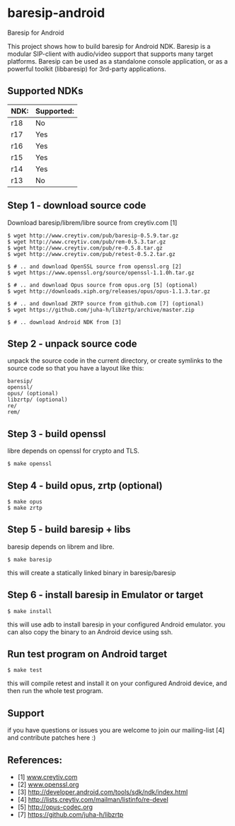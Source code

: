 baresip-android
===============

Baresip for Android


This project shows how to build baresip for Android NDK.
Baresip is a modular SIP-client with audio/video support
that supports many target platforms. Baresip can be used
as a standalone console application, or as a powerful
toolkit (libbaresip) for 3rd-party applications.


## Supported NDKs

| NDK: | Supported: |
|------|------------|
| r18  | No         |
| r17  | Yes        |
| r16  | Yes        |
| r15  | Yes        |
| r14  | Yes        |
| r13  | No         |



## Step 1 - download source code

Download baresip/librem/libre source from creytiv.com [1]

```
$ wget http://www.creytiv.com/pub/baresip-0.5.9.tar.gz
$ wget http://www.creytiv.com/pub/rem-0.5.3.tar.gz
$ wget http://www.creytiv.com/pub/re-0.5.8.tar.gz
$ wget http://www.creytiv.com/pub/retest-0.5.2.tar.gz

$ # .. and download OpenSSL source from openssl.org [2]
$ wget https://www.openssl.org/source/openssl-1.1.0h.tar.gz

$ # .. and download Opus source from opus.org [5] (optional)
$ wget http://downloads.xiph.org/releases/opus/opus-1.1.3.tar.gz

$ # .. and download ZRTP source from github.com [7] (optional)
$ wget https://github.com/juha-h/libzrtp/archive/master.zip

$ # .. download Android NDK from [3]
```



## Step 2 - unpack source code

unpack the source code in the current directory, or create
symlinks to the source code so that you have a layout like this:

    baresip/
    openssl/
    opus/ (optional)
    libzrtp/ (optional)
    re/
    rem/



## Step 3 - build openssl

libre depends on openssl for crypto and TLS.

```
$ make openssl
```



## Step 4 - build opus, zrtp (optional)

```
$ make opus
$ make zrtp
```



## Step 5 - build baresip + libs

baresip depends on librem and libre.

```
$ make baresip
```

this will create a statically linked binary in baresip/baresip




## Step 6 - install baresip in Emulator or target

```
$ make install
```

this will use adb to install baresip in your configured Android emulator.
you can also copy the binary to an Android device using ssh.


## Run test program on Android target

```
$ make test
```

this will compile retest and install it on your configured
Android device, and then run the whole test program.



## Support

if you have questions or issues you are welcome to join our
mailing-list [4] and contribute patches here :)




## References:

- [1] www.creytiv.com
- [2] www.openssl.org
- [3] http://developer.android.com/tools/sdk/ndk/index.html
- [4] http://lists.creytiv.com/mailman/listinfo/re-devel
- [5] http://opus-codec.org
- [7] https://github.com/juha-h/libzrtp
